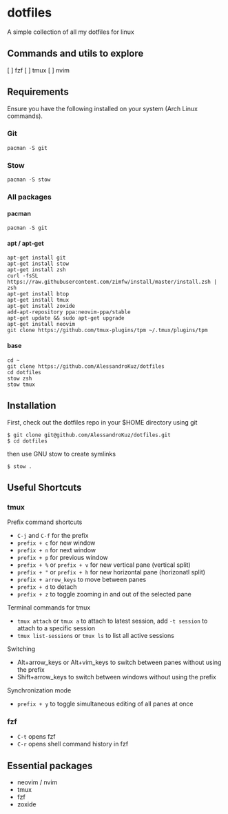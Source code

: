 # dotfiles
A simple collection of all my dotfiles for linux

## Commands and utils to explore
[ ] fzf
[ ] tmux
[ ] nvim

## Requirements

Ensure you have the following installed on your system (Arch Linux commands).

### Git

```
pacman -S git
```

### Stow

```
pacman -S stow
```

### All packages
#### pacman
```
pacman -S git
```
#### apt / apt-get
```
apt-get install git
apt-get install stow
apt-get install zsh
curl -fsSL https://raw.githubusercontent.com/zimfw/install/master/install.zsh | zsh
apt-get install btop
apt-get install tmux
apt-get install zoxide
add-apt-repository ppa:neovim-ppa/stable
apt-get update && sudo apt-get upgrade
apt-get install neovim
git clone https://github.com/tmux-plugins/tpm ~/.tmux/plugins/tpm
```
#### base
```
cd ~
git clone https://github.com/AlessandroKuz/dotfiles
cd dotfiles
stow zsh
stow tmux
```


## Installation

First, check out the dotfiles repo in your $HOME directory using git

```
$ git clone git@github.com/AlessandroKuz/dotfiles.git
$ cd dotfiles
```

then use GNU stow to create symlinks

```
$ stow .
```

## Useful Shortcuts
### tmux
Prefix command shortcuts
- `C-j` and `C-f` for the prefix
- `prefix + c` for new window
- `prefix + n` for next window
- `prefix + p` for previous window
- `prefix + %` or `prefix + v` for new vertical pane (vertical split)
- `prefix + "` or `prefix + h` for new horizontal pane (horizonatl split)
- `prefix + arrow_keys` to move between panes
- `prefix + d` to detach
- `prefix + z` to toggle zooming in and out of the selected pane

Terminal commands for tmux
- `tmux attach` or `tmux a` to attach to latest session, add `-t session` to attach to a specific session
- `tmux list-sessions` or `tmux ls` to list all active sessions

Switching
- Alt+arrow_keys or Alt+vim_keys to switch between panes without using the prefix
- Shift+arrow_keys to switch between windows without using the prefix

Synchronization mode
- `prefix + y` to toggle simultaneous editing of all panes at once

### fzf
- `C-t` opens fzf
- `C-r` opens shell command history in fzf

## Essential packages
- neovim / nvim
- tmux
- fzf
- zoxide

